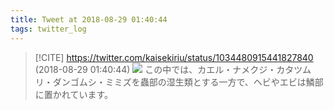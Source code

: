 ```yaml
---
title: Tweet at 2018-08-29 01:40:44
tags: twitter_log
---
```


> [!CITE] https://twitter.com/kaisekiriu/status/1034480915441827840 (2018-08-29 01:40:44)
> ![](https://twitter.com/kaisekiriu/status/1034480915441827840)
> この中では、カエル・ナメクジ・カタツムリ・ダンゴムシ・ミミズを蟲部の湿生類とする一方で、ヘビやエビは鱗部に置かれています。
